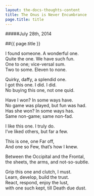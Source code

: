 ```yaml
---
layout: the-docs-thoughts-content
title: The Onus is Never Encumbrance
page.title: title
---
```

#####July 28th, 2014

##{{ page.title }}

I found someone. A wonderful one.  
Quite the one. We have such fun.  
One to one; vice-versal sum.  
Two to some. Eleven to none.  

Quirky, daffy, a splendid one.  
I got this one. I did. I did.  
No buying this one, not one quid.  

Have I won? In some ways have.  
No game was played, but fun was had.  
Has she won? In some ways has.  
Same non-game; same non-fad.  

I like this one. I truly do.  
I’ve liked others, but far a few.  

This is one, one Far off,  
And one so Few, that’s how I knew.  

Between the Occipital and the Frontal,  
the sheets, the arms, and not-so-subtle.  

Grip this one and clutch, I must.  
Learn, develop, build the trust.  
React, respond, enjoy the lust,  
with one such kept, till Death due dust.  
